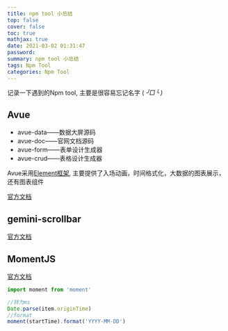 ```yaml
---
title: npm tool 小总结
top: false
cover: false
toc: true
mathjax: true
date: 2021-03-02 01:31:47
password:
summary: npm tool 小总结
tags: Npm Tool
categories: Npm Tool
---
```


记录一下遇到的Npm tool, 主要是很容易忘记名字 ( _╯□╰ )_

## Avue

- avue-data——数据大屏源码
- avue-doc——官网文档源码
- avue-form——表单设计生成器
- avue-crud——表格设计生成器

Avue采用[Element框架](https://element.eleme.cn/#/zh-CN/), 主要提供了入场动画，时间格式化，大数据的图表展示，还有图表组件

[官方文档](https://avuejs.com/doc/installation)

## gemini-scrollbar

[官方文档](https://noeldelgado.github.io/gemini-scrollbar/)

## MomentJS

[官方文档](https://momentjs.com/)

```js
import moment from 'moment'
```
```js
//转为ms 
Date.parse(item.originTime)
//format
moment(startTime).format('YYYY-MM-DD')
```